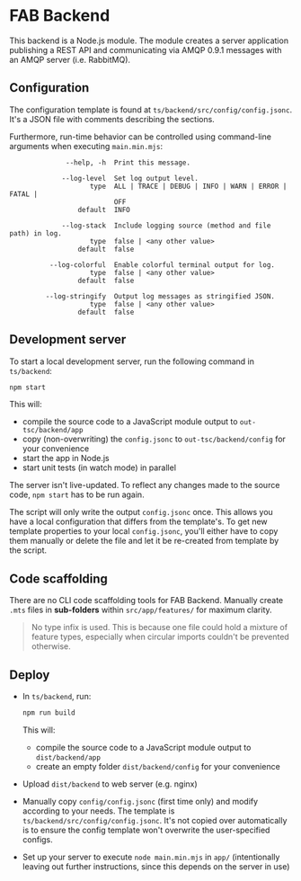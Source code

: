 # FAB Backend

This backend is a Node.js module. The module creates a server application publishing a REST API and communicating via AMQP 0.9.1 messages with an AMQP server (i.e. RabbitMQ).

## Configuration

The configuration template is found at `ts/backend/src/config/config.jsonc`. It's a JSON file with comments describing the sections.

Furthermore, run-time behavior can be controlled using command-line arguments when executing `main.min.mjs`:

```terminal
              --help, -h  Print this message.

             --log-level  Set log output level.
                    type  ALL | TRACE | DEBUG | INFO | WARN | ERROR | FATAL |
                          OFF
                 default  INFO

             --log-stack  Include logging source (method and file path) in log.
                    type  false | <any other value>
                 default  false

          --log-colorful  Enable colorful terminal output for log.
                    type  false | <any other value>
                 default  false

         --log-stringify  Output log messages as stringified JSON.
                    type  false | <any other value>
                 default  false
```

## Development server

To start a local development server, run the following command in `ts/backend`:

```bash
npm start
```

This will:
* compile the source code to a JavaScript module output to `out-tsc/backend/app`
* copy (non-overwriting) the `config.jsonc` to `out-tsc/backend/config` for your convenience
* start the app in Node.js
* start unit tests (in watch mode) in parallel

The server isn't live-updated. To reflect any changes made to the source code, `npm start` has to be run again.

The script will only write the output `config.jsonc` once. This allows you have a local configuration that differs from the template's. To get new template properties to your local `config.jsonc`, you'll either have to copy them manually or delete the file and let it be re-created from template by the script.

## Code scaffolding

There are no CLI code scaffolding tools for FAB Backend. Manually create `.mts` files in **sub-folders** within `src/app/features/` for maximum clarity.

> No type infix is used. This is because one file could hold a mixture of feature types, especially when circular imports couldn't be prevented otherwise.

## Deploy

* In `ts/backend`, run:

  ```bash
  npm run build
  ```

  This will:
  * compile the source code to a JavaScript module output to `dist/backend/app`
  * create an empty folder `dist/backend/config` for your convenience
* Upload `dist/backend` to web server (e.g. nginx)
* Manually copy `config/config.jsonc` (first time only) and modify according to your needs. The template is `ts/backend/src/config/config.jsonc`. It's not copied over automatically is to ensure the config template won't overwrite the user-specified configs.

* Set up your server to execute `node main.min.mjs` in `app/` (intentionally leaving out further instructions, since this depends on the server in use)
